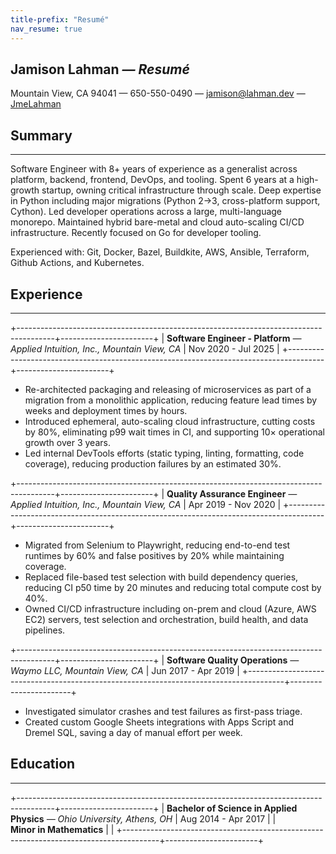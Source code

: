 ```yaml
---
title-prefix: "Resumé"
nav_resume: true
---
```

<section class="resume">

# Jamison Lahman *&mdash; Resumé*

<p class="subtitle">
  Mountain View, CA 94041 &mdash; <i class="fa-solid fa-phone"></i> 650-550-0490 &mdash; <a alt="Email" title="Email" href="mailto:jamison@lahman.dev"><i class="fas fa-envelope"></i> jamison@lahman.dev</a> &mdash; <a alt="GitHub" title="GitHub" href="https://github.com/jmelahman"><i class="fab fa-github"></i> JmeLahman</a>
</p>

## Summary

<hr/>

Software Engineer with 8+ years of experience as a generalist across platform, backend, frontend, DevOps, and tooling.
Spent 6 years at a high-growth startup, owning critical infrastructure through scale.
Deep expertise in Python including major migrations (Python 2→3, cross-platform support, Cython).
Led developer operations across a large, multi-language monorepo.
Maintained hybrid bare-metal and cloud auto-scaling CI/CD infrastructure.
Recently focused on Go for developer tooling.

Experienced with: Git, Docker, Bazel, Buildkite, AWS, Ansible, Terraform, Github Actions, and Kubernetes.

## Experience

<hr/>

+---------------------------------------------------------------------------------------+-----------------------+
| **Software Engineer - Platform** *&mdash; Applied Intuition, Inc., Mountain View, CA* |  Nov 2020 - Jul 2025  |
+---------------------------------------------------------------------------------------+-----------------------+

- Re-architected packaging and releasing of microservices as part of a migration from a monolithic
application, reducing feature lead times by weeks and deployment times by hours.
- Introduced ephemeral, auto-scaling cloud infrastructure, cutting costs by 80%,
eliminating p99 wait times in CI, and supporting 10× operational growth over 3 years.
- Led internal DevTools efforts (static typing, linting, formatting, code coverage),
reducing production failures by an estimated 30%.

+---------------------------------------------------------------------------------------+-----------------------+
| **Quality Assurance Engineer** *&mdash; Applied Intuition, Inc., Mountain View, CA*   |  Apr 2019 - Nov 2020  |
+---------------------------------------------------------------------------------------+-----------------------+

- Migrated from Selenium to Playwright, reducing end-to-end test runtimes by 60% and
false positives by 20% while maintaining coverage.
- Replaced file-based test selection with build dependency queries,
reducing CI p50 time by 20 minutes and reducing total compute cost by 40%.
- Owned CI/CD infrastructure including on-prem and cloud (Azure, AWS EC2) servers,
test selection and orchestration, build health, and data pipelines.

+---------------------------------------------------------------------------------------+-----------------------+
| **Software Quality Operations** *&mdash; Waymo LLC, Mountain View, CA*                |  Jun 2017 - Apr 2019  |
+---------------------------------------------------------------------------------------+-----------------------+

- Investigated simulator crashes and test failures as first-pass triage.
- Created custom Google Sheets integrations with Apps Script and Dremel SQL,
saving a day of manual effort per week.

## Education

<hr/>

+---------------------------------------------------------------------------------------+-----------------------+
| **Bachelor of Science in Applied Physics** *&mdash; Ohio University, Athens, OH*      |  Aug 2014 - Apr 2017  |
| <br> **Minor in Mathematics**                                                         |                       |
+---------------------------------------------------------------------------------------+-----------------------+

</section>
